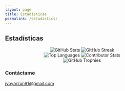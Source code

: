 ```yaml
---
layout: page
title: Estadísticas
permalink: /estadistics/
---
```


## Estadísticas

<div align='center'>
  <img src="https://github-readme-stats.vercel.app/api?username=sloty00&theme=transparent&hide_border=false&include_all_commits=true&count_private=true" alt="GitHub Stats">
  <img src="https://github-readme-streak-stats.herokuapp.com/?user=sloty00&theme=transparent&hide_border=false" alt="GitHub Streak">
</div>

<div align='center'>
  <img src="https://github-readme-stats.vercel.app/api/top-langs/?username=sloty00&theme=transparent&hide_border=false&include_all_commits=false&count_private=false&layout=compact" alt="Top Languages">
  <img src="https://github-contributor-stats.vercel.app/api?username=sloty00&limit=5&theme=transparent&combine_all_yearly_contributions=true" alt="Contributor Stats">
</div>

<div align='center'>
  <img src="https://github-profile-trophy.vercel.app/?username=sloty00&theme=transparent&no-frame=false&no-bg=true&margin-w=4" alt="GitHub Trophies">
</div>

### Contáctame

[jvoyarzun81@gmail.com](mailto:jvoyarzun81@gmail.com)
